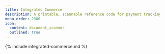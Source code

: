 ```yaml
---
title: Integrated Commerce
description: A printable, scannable reference code for payment tracking.
menu_order: 2000
icon:
  content: document_scanner
  outlined: true
---
```


{% include integrated-commerce.md %}
